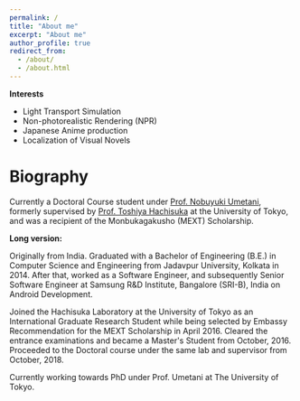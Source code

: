 ```yaml
---
permalink: /
title: "About me"
excerpt: "About me"
author_profile: true
redirect_from: 
  - /about/
  - /about.html
---
```


**Interests**
  
  * Light Transport Simulation
  * Non-photorealistic Rendering (NPR)
  * Japanese Anime production
  * Localization of Visual Novels
  
# Biography
Currently a Doctoral Course student under  [Prof. Nobuyuki Umetani](https://cgenglab.github.io/labpage/en/authors/admin/), formerly supervised by [Prof. Toshiya Hachisuka](https://cs.uwaterloo.ca/~thachisu/) at the University of Tokyo, and was a recipient of the Monbukagakusho (MEXT) Scholarship.

**Long version:**

Originally from India. Graduated with a Bachelor of Engineering (B.E.) in Computer Science and Engineering from Jadavpur University, Kolkata in 2014. After that, worked as a Software Engineer, and subsequently Senior Software Engineer at Samsung R&D Institute, Bangalore (SRI-B), India on Android Development.

Joined the Hachisuka Laboratory at the University of Tokyo as an International Graduate Research Student while being selected by Embassy Recommendation for the MEXT Scholarship in April 2016. Cleared the entrance examinations and became a Master's Student from October, 2016. Proceeded to the Doctoral course under the same lab and supervisor from October, 2018.

Currently working towards PhD under Prof. Umetani at The University of Tokyo.
